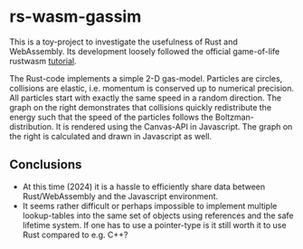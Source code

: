 # rs-wasm-gassim

This is a toy-project to investigate the usefulness of Rust and WebAssembly.
Its development loosely followed the official game-of-life rustwasm [tutorial](https://rustwasm.github.io/docs/book/game-of-life/introduction.html).

The Rust-code implements a simple 2-D gas-model. Particles are circles, collisions are elastic, i.e. momentum is conserved up to numerical precision. All particles start with exactly the same speed in a random direction. The graph on the right demonstrates that collisions quickly redistribute the energy such that the speed of the particles follows the Boltzman-distribution. It is rendered using the Canvas-API in Javascript. The graph on the right is calculated and drawn in Javascript as well.

## Conclusions

* At this time (2024) it is a hassle to efficiently share data between Rust/WebAssembly and the Javascript environment.
* It seems rather difficult or perhaps impossible to implement multiple lookup-tables into the same set of objects using references and the safe lifetime system. If one has to use a pointer-type is it still worth it to use Rust compared to e.g. C++?

